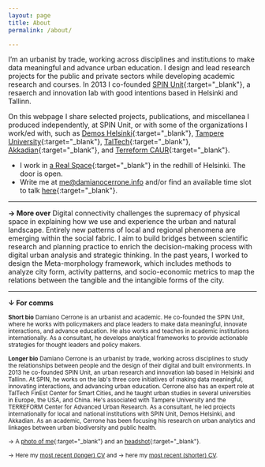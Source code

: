 ```yaml
---
layout: page
title: About
permalink: /about/

---
```


I’m an urbanist by trade, working across disciplines and institutions to make data meaningful and advance urban education. I design and lead research projects for the public and private sectors while developing academic research and courses. In 2013 I co-founded [SPIN Unit](https://www.spinunit.eu){:target="_blank"}, a resaerch and innovation lab with good intentions based in Helsinki and Tallinn.

On this webpage I share selected projects, publications, and miscellanea I produced independently, at SPIN Unit, or with some of the organizations I work/ed with, such as [Demos Helsinki](https://demoshelsinki.fi){:target="_blank"}, [Tampere University](https://www.tuni.fi/en/about-us/faculty-built-environment){:target="_blank"}, [TalTech](https://taltech.ee/en/finest-centre-for-smart-cities){:target="_blank"}, [Akkadian](https://akkadian.eu/en){:target="_blank"}, and [Terreform CAUR](https://www.terreform.info){:target="_blank"}.

- I work in [a Real Space](https://goo.gl/maps/mjqjcATKGVqVoeaN6){:target="_blank"} in the redhill of Helsinki. The door is open.
- Write me at <me@damianocerrone.info> and/or find an available time slot to talk [here](https://fantastical.app/damianocerrone/meeting-op){:target="_blank"}.


---

**&rarr; More over** Digital connectivity challenges the supremacy of physical space in explaining how we use and experience the urban and natural landscape. Entirely new patterns of local and regional phenomena are emerging within the social fabric. I aim to build bridges between scientific research and planning practice to enrich the decision-making process with digital urban analysis and strategic thinking. In the past years, I worked to design the  Meta-morphology framework, which includes methods to analyze city form, activity patterns, and socio-economic metrics to map the relations between the tangible and the intangible forms of the city.

---
  
**&darr; For comms**

<sup>**Short bio** Damiano Cerrone is an urbanist and academic. He co-founded the SPIN Unit, where he works with policymakers and place leaders to make data meaningful, innovate interactions, and advance education. He also works and teaches in academic institutions internationally. As a consultant, he develops analytical frameworks to provide actionable strategies for thought leaders and policy makers.<sup>

<sup>**Longer bio** Damiano Cerrone is an urbanist by trade, working across disciplines to study the relationships between people and the design of their digital and built environments. In 2013 he co-founded SPIN Unit, an urban research and innovation lab based in Helsinki and Tallinn. At SPIN, he works on the lab's three core initiatives of making data meaningful, innovating interactions, and advancing urban education. Cerrone also has an expert role at TalTech FinEst Center for Smart Cities, and he taught urban studies in several universities in Europe, the USA, and China. He's associated with Tampere University and the TERREFORM Center for Advanced Urban Research.  As a consultant, he led projects internationally for local and national institutions with SPIN Unit, Demos Helsinki, and Akkadian. As an academic, Cerrone has been focusing his research on urban analytics and linkages between urban biodiversity and public health.<sup>


<sup>&rarr; A [photo of me](https://www.dropbox.com/s/xgezyge4v9o91sb/damiano%20cerrone%20digital%20summit.jpeg?dl=0){:target="_blank"} and an [headshot](https://www.dropbox.com/s/swuy0j4qszfdbf0/Damiano%20short%20CV.pdf?dl=0){:target="_blank"}.<sup>

<sup>&rarr; Here my [most recent (longer) CV](https://www.dropbox.com/s/0eelcofrh5x1ny0/Damiano%20extended%20CV.pdf?dl=0) and &rarr; here my [most recent (shorter) CV](https://www.dropbox.com/s/swuy0j4qszfdbf0/Damiano%20short%20CV.pdf?dl=0).<sup>

